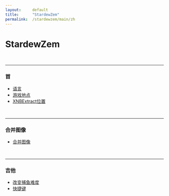 ```yaml
---
layout:     default
title:      "StardewZem"
permalink:  /stardewzem/main/zh
---
```

# **StardewZem**

<br/>

---
### **首**

* [语言](/stardewzem/config/language/zh)
* [游戏地点](/stardewzem/config/game_path/zh)
* [XNBExtract位置](/stardewzem/config/xnb_extract_path/zh)

<br/>

---
### **合并图像**

* [合并图像](/stardewzem/image_weaver/image_weaver/zh)

<br/>

---
### **吉他**

* [改变捕鱼难度](/stardewzem/misc/fish_difficulty/zh)
* [快捷键](/stardewzem/misc/shortcuts/zh)

<br/>
